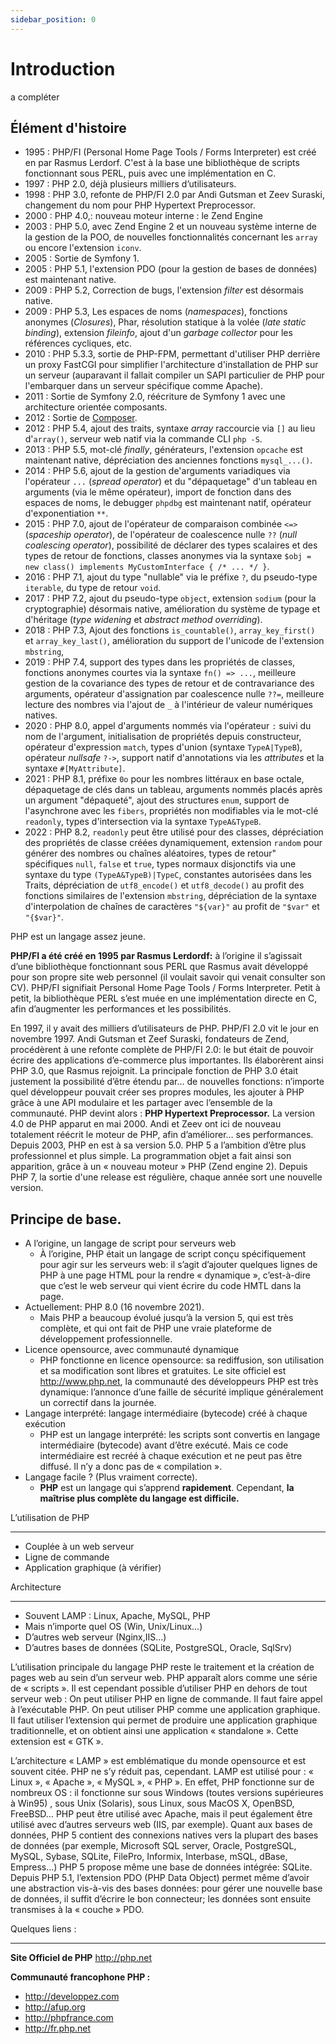 ```yaml
---
sidebar_position: 0
---
```


# Introduction
 a compléter

Élément d'histoire
-------------------

* 1995 : PHP/FI (Personal
  Home Page Tools / Forms Interpreter) est créé en  par Rasmus Lerdorf. C'est à la base une bibliothèque de scripts fonctionnant sous PERL, puis avec une implémentation en C.
* 1997 : PHP 2.0, déjà plusieurs milliers d’utilisateurs.
* 1998 : PHP 3.0, refonte de PHP/FI 2.0 par Andi Gutsman et Zeev Suraski, changement du nom pour PHP Hypertext
  Preprocessor.
* 2000 : PHP 4.0,: nouveau moteur interne : le Zend Engine
* 2003 : PHP 5.0, avec Zend Engine 2 et un nouveau système interne de la gestion de la <attr title="Programmation orientée objets">POO</attr>, de nouvelles fonctionnalités concernant les `array` ou encore l'extension `iconv`. 
* 2005 : Sortie de Symfony 1.
* 2005 : PHP 5.1, l'extension <attr title="PHP Data Objects">PDO</attr> (pour la gestion de bases de données) est maintenant native.
* 2009 : PHP 5.2, Correction de bugs, l'extension _filter_ est désormais native.
* 2009 : PHP 5.3, Les espaces de noms (_namespaces_), fonctions anonymes (_Closures_), Phar, résolution statique à la volée (_late static binding_), extension _fileinfo_, ajout d'un _garbage collector_ pour les références cycliques, etc.
* 2010 : PHP 5.3.3, sortie de PHP-FPM, permettant d'utiliser PHP derrière un proxy FastCGI pour simplifier l'architecture d'installation de PHP sur un serveur (auparavant il fallait compiler un SAPI particulier de PHP pour l'embarquer dans un serveur spécifique comme Apache).
* 2011 : Sortie de Symfony 2.0, réécriture de Symfony 1 avec une architecture orientée composants.
* 2012 : Sortie de [Composer](https://getcomposer.org/).
* 2012 : PHP 5.4, ajout des traits, syntaxe _array_ raccourcie via `[]` au lieu d'`array()`, serveur web natif via la commande CLI `php -S`.
* 2013 : PHP 5.5, mot-clé _finally_, générateurs, l'extension `opcache` est maintenant native, dépréciation des anciennes fonctions `mysql_...()`.
* 2014 : PHP 5.6, ajout de la gestion de'arguments variadiques via l'opérateur `...` (_spread operator_) et du "dépaquetage" d'un tableau en arguments (via le même opérateur), import de fonction dans des espaces de noms, le debugger `phpdbg` est maintenant natif, opérateur d'exponentiation `**`.
* 2015 : PHP 7.0, ajout de l'opérateur de comparaison combinée `<=>` (_spaceship operator_), de l'opérateur de coalescence nulle `??` (_null coalescing operator_), possibilité de déclarer des types scalaires et des types de retour de fonctions, classes anonymes via la syntaxe `$obj = new class() implements MyCustomInterface { /* ... */ }`.
* 2016 : PHP 7.1, ajout du type "nullable" via le préfixe `?`, du pseudo-type `iterable`, du type de retour `void`.
* 2017 : PHP 7.2, ajout du pseudo-type `object`, extension `sodium` (pour la cryptographie) désormais native, amélioration du système de typage et d'héritage (_type widening_ et _abstract method overriding_).
* 2018 : PHP 7.3, Ajout des fonctions `is_countable()`, `array_key_first()` et `array_key_last()`, amélioration du support de l'unicode de l'extension `mbstring`,  
* 2019 : PHP 7.4, support des types dans les propriétés de classes, fonctions anonymes courtes via la syntaxe `fn() => ...`, meilleure gestion de la covariance des types de retour et de contravariance des arguments, opérateur d'assignation par coalescence nulle `??=`, meilleure lecture des nombres via l'ajout de `_` à l'intérieur de valeur numériques natives.
* 2020 : PHP 8.0, appel d'arguments nommés via l'opérateur `:` suivi du nom de l'argument, initialisation de propriétés depuis constructeur, opérateur d'expression `match`, types d'union (syntaxe `TypeA|TypeB`), opérateur _nullsafe_ `?->`, support natif d'annotations via les _attributes_ et la syntaxe `#[MyAttribute]`.
* 2021 : PHP 8.1, préfixe `0o` pour les nombres littéraux en base octale, dépaquetage de clés dans un tableau, arguments nommés placés après un argument "dépaqueté", ajout des structures `enum`, support de l'asynchrone avec les `fibers`, propriétés non modifiables via le mot-clé `readonly`, types d'intersection via la syntaxe `TypeA&TypeB`.
* 2022 : PHP 8.2, `readonly` peut être utilisé pour des classes, dépréciation des propriétés de classe créées dynamiquement, extension `random` pour générer des nombres ou chaînes aléatoires, types de retour" spécifiques `null`, `false` et `true`, types normaux disjonctifs via une syntaxe du type `(TypeA&TypeB)|TypeC`, constantes autorisées dans les Traits, dépréciation de `utf8_encode()` et `utf8_decode()` au profit des fonctions similaires de l'extension `mbstring`, dépréciation de la syntaxe d'interpolation de chaînes de caractères `"${var}"` au profit de `"$var"` et `"{$var}"`.

PHP est un langage assez jeune.

**PHP/FI a été créé en 1995 par Rasmus Lerdordf:** à l’origine il s’agissait d’une bibliothèque
fonctionnant sous PERL que Rasmus avait développé pour son propre site web personnel (il voulait
savoir qui venait consulter son CV). PHP/FI signifiait Personal Home Page Tools / Forms Interpreter.
Petit à petit, la bibliothèque PERL s’est muée en une implémentation directe en C, afin d’augmenter
les performances et les possibilités.

En 1997, il y avait des milliers d’utilisateurs de PHP. PHP/FI 2.0 vit le jour en novembre 1997.
Andi Gutsman et Zeef Suraski, fondateurs de Zend, procédèrent à une refonte complète de PHP/FI 2.0:
le but était de pouvoir écrire des applications d’e-commerce plus importantes. Ils élaborèrent ainsi
PHP 3.0, que Rasmus rejoignit. La principale fonction de PHP 3.0 était justement la possibilité
d’être étendu par… de nouvelles fonctions: n’importe quel développeur pouvait créer ses propres
modules, les ajouter à PHP grâce à une API modulaire et les partager avec l’ensemble de la
communauté. PHP devint alors : **PHP Hypertext Preprocessor.**
La version 4.0 de PHP apparut en mai 2000. Andi et Zeev ont ici de nouveau totalement réécrit le
moteur de PHP, afin d’améliorer… ses performances. Depuis 2003, PHP en est à sa version 5.0. PHP 5 a
l’ambition d’être plus professionnel et plus simple. La programmation objet a fait ainsi son
apparition, grâce à un « nouveau moteur » PHP (Zend engine 2). Depuis PHP 7, la sortie d'une
release est régulière, chaque année sort une nouvelle version.


Principe de base.
-----------------

* A l’origine, un langage de script pour serveurs web
    * À l’origine, PHP était un langage de script conçu spécifiquement pour agir sur les serveurs
      web: il s’agit d’ajouter quelques lignes de PHP à une page HTML pour la rendre « dynamique »,
      c’est-à-dire que c’est le web serveur qui vient écrire du code HMTL dans la page.
* Actuellement: PHP 8.0 (16 novembre 2021).
    * Mais PHP a beaucoup évolué jusqu’à la version 5, qui est très complète, et qui ont fait de PHP
      une vraie plateforme de développement professionnelle.
* Licence opensource, avec communauté dynamique
    * PHP fonctionne en licence opensource: sa rediffusion, son utilisation et sa modification sont
      libres et gratuites. Le site officiel est http://www.php.net, la communauté des développeurs
      PHP est très dynamique: l’annonce d’une faille de sécurité implique généralement un correctif
      dans la journée.
* Langage interprété: langage intermédiaire (bytecode) créé à chaque exécution
    * PHP est un langage interprété: les scripts sont convertis en langage intermédiaire (bytecode)
      avant d’être exécuté. Mais ce code intermédiaire est recréé à chaque exécution et ne peut pas
      être diffusé. Il n’y a donc pas de « compilation ».
* Langage facile ? (Plus vraiment correcte).
    * **PHP** est un langage qui s’apprend **rapidement**. Cependant, **la maîtrise plus complète du
      langage est difficile.**

L’utilisation de PHP
********************

* Couplée à un web serveur
* Ligne de commande
* Application graphique (à vérifier)

Architecture
**************

* Souvent LAMP : Linux, Apache, MySQL, PHP
* Mais n’importe quel OS (Win, Unix/Linux…)‏
* D’autres web serveur (Nginx,IIS…)‏
* D’autres bases de données (SQLite, PostgreSQL, Oracle, SqlSrv)‏

L’utilisation principale du langage PHP reste le traitement et la création de pages web au sein d’un
serveur web. PHP apparaît alors comme une série de « scripts ». Il est cependant possible d’utiliser
PHP en dehors de tout serveur web :
On peut utiliser PHP en ligne de commande. Il faut faire appel à l’exécutable PHP. On peut utiliser
PHP comme une application graphique. II faut utiliser l’extension qui permet de produire une
application graphique traditionnelle, et on obtient ainsi une application « standalone ». Cette
extension est « GTK ».

L’architecture « LAMP » est emblématique du monde opensource et est souvent citée. PHP ne s’y réduit
pas, cependant. LAMP est utilisé pour : « Linux », « Apache », « MySQL », « PHP ». En effet, PHP
fonctionne sur de nombreux OS : il fonctionne sur sous Windows (toutes versions supérieures à Win95)
, sous Unix (Solaris), sous Linux, sous MacOS X, OpenBSD, FreeBSD… PHP peut être utilisé avec
Apache, mais il peut également être utilisé avec d’autres serveurs web (IIS, par exemple). Quant aux
bases de données, PHP 5 contient des connexions natives vers la plupart des bases de données (par
exemple, Microsoft SQL server, Oracle, PostgreSQL, MySQL, Sybase, SQLite, FilePro, Informix,
Interbase, mSQL, dBase, Empress…) PHP 5 propose même une base de données intégrée: SQLite. Depuis
PHP 5.1, l’extension PDO (PHP Data Object) permet même d’avoir une abstraction vis-à-vis des bases
données: pour gérer une nouvelle base de données, il suffit d’écrire le bon connecteur; les données
sont ensuite transmises à la « couche » PDO.

Quelques liens :
****************

**Site Officiel de PHP**
http://php.net

**Communauté francophone PHP :**

* http://developpez.com
* http://afup.org
* http://phpfrance.com
* http://fr.php.net


